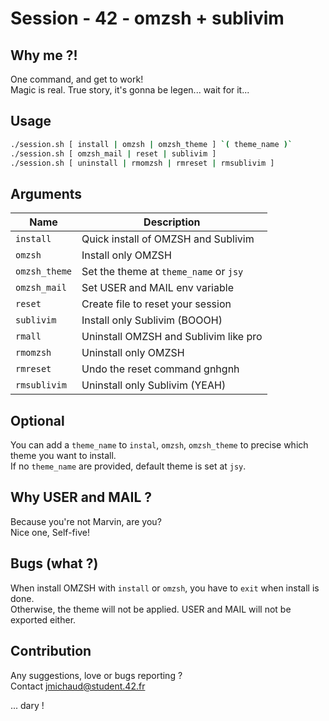 # Session - 42 - omzsh + sublivim

## Why me ?!
One command, and get to work!<br />
Magic is real. True story, it's gonna be legen... wait for it...

## Usage

```bash
./session.sh [ install | omzsh | omzsh_theme ] `( theme_name )`
./session.sh [ omzsh_mail | reset | sublivim ]
./session.sh [ uninstall | rmomzsh | rmreset | rmsublivim ]
```

## Arguments
| Name          | Description                            |
| ---           | ---                                    |
| `install`     | Quick install of OMZSH and Sublivim    |
| `omzsh`       | Install only OMZSH                     |
| `omzsh_theme` | Set the theme at `theme_name` or `jsy` |
| `omzsh_mail`  | Set USER and MAIL env variable         |
| `reset`       | Create file to reset your session      |
| `sublivim`    | Install only Sublivim (BOOOH)          |
| `rmall`       | Uninstall OMZSH and Sublivim like pro  |
| `rmomzsh`     | Uninstall only OMZSH                   |
| `rmreset`     | Undo the reset command gnhgnh          |
| `rmsublivim`  | Uninstall only Sublivim (YEAH)         |

## Optional
You can add a `theme_name` to `instal`, `omzsh`, `omzsh_theme` to precise which theme you want to install.<br />
If no `theme_name` are provided, default theme is set at `jsy`.

## Why USER and MAIL ?
Because you're not Marvin, are you? <br />
Nice one, Self-five!

## Bugs (what ?)
When install OMZSH with `install` or `omzsh`, you have to `exit` when install is done.<br />
Otherwise, the theme will not be applied. USER and MAIL will not be exported either.

## Contribution
Any suggestions, love or bugs reporting ?<br />
Contact jmichaud@student.42.fr

... dary !
